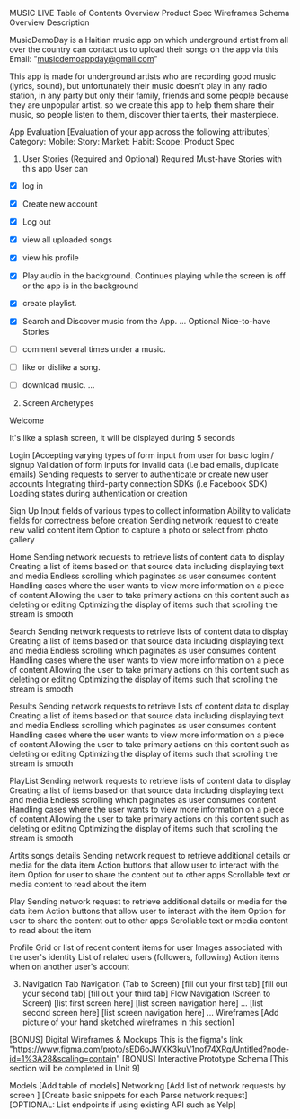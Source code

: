 MUSIC LIVE
Table of Contents
Overview
Product Spec
Wireframes
Schema
Overview
Description

MusicDemoDay is a Haitian music app on which underground artist from all over the country
 can contact us to upload their songs on the app via this Email: "musicdemoappday@gmail.com"

This app is made for underground artists who are recording good music (lyrics, sound), but unfortunately 
their music doesn't play in any radio station, in any party but only their family, friends and some people because they are unpopular artist.
so we create this app to help them share their music, so people listen to them, discover thier talents, their masterpiece.


App Evaluation
[Evaluation of your app across the following attributes]
Category:
Mobile:
Story:
Market:
Habit:
Scope:
Product Spec
1. User Stories (Required and Optional)
Required Must-have Stories
with this app User can 
- [X] log in 
- [X] Create new account 
- [X] Log out
- [X] view all uploaded songs
- [X] view his profile
- [X] Play audio in the background.
	Continues playing while the screen is off or the app is in the background

- [X] create  playlist.

- [X] Search and Discover music from the App.
…
Optional Nice-to-have Stories
- [ ] comment several times under a music.
- [ ] like or dislike a song.
- [ ] download music.
…
2. Screen Archetypes

Welcome 

It's like a splash screen, it will be displayed during 5 seconds


Login
[Accepting varying types of form input from user for basic login / signup 
Validation of form inputs for invalid data (i.e bad emails, duplicate emails)
Sending requests to server to authenticate or create new user accounts 
Integrating third-party connection SDKs (i.e Facebook SDK) 
Loading states during authentication or creation 

Sign Up
Input fields of various types to collect information 
Ability to validate fields for correctness before creation
Sending network request to create new valid content item 
Option to capture a photo or select from photo gallery 

Home 
Sending network requests to retrieve lists of content data to display 
Creating a list of items based on that source data including displaying text and media 
Endless scrolling which paginates as user consumes content 
Handling cases where the user wants to view more information on a piece of content 
Allowing the user to take primary actions on this content such as deleting or editing 
Optimizing the display of items such that scrolling the stream is smooth 

Search 
Sending network requests to retrieve lists of content data to display 
Creating a list of items based on that source data including displaying text and media 
Endless scrolling which paginates as user consumes content 
Handling cases where the user wants to view more information on a piece of content 
Allowing the user to take primary actions on this content such as deleting or editing 
Optimizing the display of items such that scrolling the stream is smooth 

Results
Sending network requests to retrieve lists of content data to display 
Creating a list of items based on that source data including displaying text and media 
Endless scrolling which paginates as user consumes content 
Handling cases where the user wants to view more information on a piece of content 
Allowing the user to take primary actions on this content such as deleting or editing 
Optimizing the display of items such that scrolling the stream is smooth 

PlayList 
Sending network requests to retrieve lists of content data to display 
Creating a list of items based on that source data including displaying text and media 
Endless scrolling which paginates as user consumes content 
Handling cases where the user wants to view more information on a piece of content 
Allowing the user to take primary actions on this content such as deleting or editing 
Optimizing the display of items such that scrolling the stream is smooth 

Artits songs details
Sending network request to retrieve additional details or media for the data item 
Action buttons that allow user to interact with the item 
Option for user to share the content out to other apps 
Scrollable text or media content to read about the item 

Play
Sending network request to retrieve additional details or media for the data item 
Action buttons that allow user to interact with the item 
Option for user to share the content out to other apps 
Scrollable text or media content to read about the item 

Profile
Grid or list of recent content items for user 
Images associated with the user's identity 
List of related users (followers, following)
Action items when on another user's account 

3. Navigation
Tab Navigation (Tab to Screen)
[fill out your first tab]
[fill out your second tab]
[fill out your third tab]
Flow Navigation (Screen to Screen)
[list first screen here] 
[list screen navigation here]
…
[list second screen here] 
[list screen navigation here]
…
Wireframes
[Add picture of your hand sketched wireframes in this section]

[BONUS] Digital Wireframes & Mockups
This is the figma's link "https://www.figma.com/proto/sED6oJWXK3kuV1nof74XRq/Untitled?node-id=1%3A28&scaling=contain"
[BONUS] Interactive Prototype
Schema
[This section will be completed in Unit 9]

Models
[Add table of models]
Networking
[Add list of network requests by screen ]
[Create basic snippets for each Parse network request]
[OPTIONAL: List endpoints if using existing API such as Yelp]
